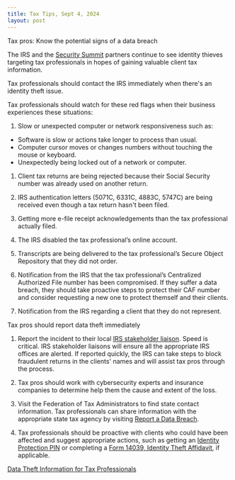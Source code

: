 ```yaml
---
title: Tax Tips, Sept 4, 2024
layout: post
---
```


Tax pros: Know the potential signs of a data breach

The IRS and the [Security Summit](https://www.irs.gov/tax-professionals/protect-your-clients-protect-yourself-summer-2024) partners continue to see identity thieves targeting tax professionals in hopes of gaining valuable client tax information.

Tax professionals should contact the IRS immediately when there's an identity theft issue.

Tax professionals should watch for these red flags when their business experiences these situations:

1.  Slow or unexpected computer or network responsiveness such as:

  - Software is slow or actions take longer to process than usual.
  - Computer cursor moves or changes numbers without touching the mouse or keyboard.
  - Unexpectedly being locked out of a network or computer.

1.  Client tax returns are being rejected because their Social Security number was already used on another return.

1.  IRS authentication letters (5071C, 6331C, 4883C, 5747C) are being received even though a tax return hasn't been filed.

1.  Getting more e-file receipt acknowledgements than the tax professional actually filed.

1.  The IRS disabled the tax professional’s online account.

1.  Transcripts are being delivered to the tax professional’s Secure Object Repository that they did not order.

1.  Notification from the IRS that the tax professional’s Centralized Authorized File number has been compromised. If they suffer a data breach, they should take proactive steps to protect their CAF number and consider requesting a new one to protect themself and their clients.

1.  Notification from the IRS regarding a client that they do not represent.

Tax pros should report data theft immediately

1.  Report the incident to their local [IRS stakeholder liaison](https://www.irs.gov/businesses/small-businesses-self-employed/stakeholder-liaison-local-contacts). Speed is critical. IRS stakeholder liaisons will ensure all the appropriate IRS offices are alerted. If reported quickly, the IRS can take steps to block fraudulent returns in the clients' names and will assist tax pros through the process.

1.  Tax pros should work with cybersecurity experts and insurance companies to determine help them the cause and extent of the loss.

1.  Visit the Federation of Tax Administrators to find state contact information. Tax professionals can share information with the appropriate state tax agency by visiting [Report a Data Breach](https://taxadmin.org/report-a-data-breach/).

1.  Tax professionals should be proactive with clients who could have been affected and suggest appropriate actions, such as getting an [Identity Protection PIN](https://www.irs.gov/newsroom/security-summit-identity-protection-pins-are-an-important-tool-against-tax-related-identity-theft) or completing a [Form 14039, Identity Theft Affidavit](https://www.irs.gov/pub/irs-pdf/f14039.pdf), if applicable.


[Data Theft Information for Tax Professionals](https://www.irs.gov/individuals/data-theft-information-for-tax-professionals)